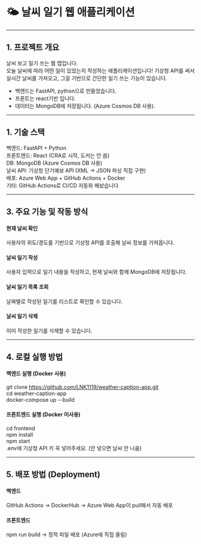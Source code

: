 # 🌤️ 날씨 일기 웹 애플리케이션   
***
## 1. 프로젝트 개요 
날씨 보고 일기 쓰는 웹 앱입니다.  
오늘 날씨에 따라 어떤 일이 있었는지 작성하는 애플리케이션입니다! 
기상청 API를 써서 실시간 날씨를 가져오고, 그걸 기반으로 간단한 일기 쓰는 기능이 있습니다.

- 백엔드는 FastAPI, python으로 만들었습니다.
- 프론트는 react기반 입니다.  
- 데이터는 MongoDB에 저장됩니다. (Azure Cosmos DB 사용).

  
***
## 1. 기술 스택 
백엔드: FastAPI + Python   
프론트엔드: React (CRA로 시작, 도커는 안 씀)   
DB: MongoDB (Azure Cosmos DB 사용)   
날씨 API: 기상청 단기예보 API (XML → JSON 파싱 직접 구현)   
배포: Azure Web App + GitHub Actions + Docker   
기타: GitHub Actions로 CI/CD 자동화 해놨습니다   


***
## 3. 주요 기능 및 작동 방식 
#### 현재 날씨 확인
사용자의 위도/경도를 기반으로 기상청 API를 호출해 날씨 정보를 가져옵니다.
#### 날씨 일기 작성
사용자 입력으로 일기 내용을 작성하고, 현재 날씨와 함께 MongoDB에 저장됩니다.
#### 날씨 일기 목록 조회
날짜별로 작성된 일기를 리스트로 확인할 수 있습니다.
#### 날씨 일기 삭제
이미 작성한 일기를 삭제할 수 있습니다.

***
## 4. 로컬 실행 방법
#### 백엔드 실행 (Docker 사용)   
git clone https://github.com/LNK1119/weather-caption-app.git   
cd weather-caption-app   
docker-compose up --build   
#### 프론트엔드 실행 (Docker 미사용)   
cd frontend   
npm install   
npm start   
.env에 기상청 API 키 꼭 넣어주세요. (안 넣으면 날씨 안 나옴)
***
## 5. 배포 방법 (Deployment)
#### 백엔드
GitHub Actions → DockerHub → Azure Web App이 pull해서 자동 배포

####  프론트엔드
npm run build → 정적 파일 배포 (Azure에 직접 올림)


